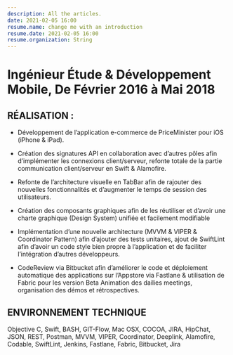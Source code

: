 ```yaml
---
description: All the articles.
date: 2021-02-05 16:00
resume.name: change me with an introduction
resume.date: 2021-02-05 16:00
resume.organization: String
---
```


#  Ingénieur Étude & Développement Mobile, De Février 2016 à Mai 2018

## RÉALISATION :

* Développement de l’application e-commerce de PriceMinister pour iOS (iPhone & iPad).

* Création des signatures API en collaboration avec d’autres pôles afin d’implémenter les connexions client/serveur, refonte totale de la partie communication client/serveur en Swift & Alamofire.

* Refonte de l’architecture visuelle en TabBar afin de rajouter des nouvelles fonctionnalités et d’augmenter le temps de session des utilisateurs.

* Création des composants graphiques afin de les réutiliser et d’avoir une charte graphique  (Design System) unifiée et facilement modifiable

* Implémentation d’une nouvelle architecture (MVVM & VIPER & Coordinator Pattern) afin d’ajouter des tests unitaires, ajout de SwiftLint afin d’avoir un code style bien propre à l’application et de faciliter l’intégration d’autres développeurs.

* CodeReview via Bitbucket afin d’améliorer le code et déploiement automatique des applications sur l’Appstore via Fastlane & utilisation de Fabric pour les version Beta
Animation des dailies meetings, organisation des démos et rétrospectives.

## ENVIRONNEMENT TECHNIQUE

Objective C, Swift, BASH, GIT-Flow, Mac OSX, COCOA, JIRA, HipChat, JSON, REST, Postman, MVVM, VIPER, Coordinator, Deeplink, Alamofire, Codable, SwiftLint, Jenkins, Fastlane, Fabric, Bitbucket, Jira



